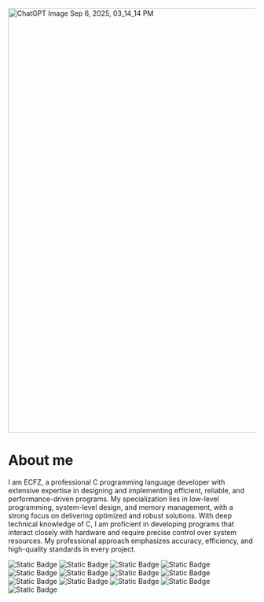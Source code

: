 <img width="1536" height="862" alt="ChatGPT Image Sep 6, 2025, 03_14_14 PM" src="https://github.com/user-attachments/assets/4ede1bd4-2521-461f-8328-87b80bc52148" />

<h1>About me</h1>

I am ECFZ, a professional C programming language developer with extensive expertise in designing and implementing efficient, reliable, 
and performance-driven programs. My specialization lies in low-level programming, system-level design, and memory management, with a 
strong focus on delivering optimized and robust solutions. With deep technical knowledge of C, I am proficient in developing programs
that interact closely with hardware and require precise control over system resources. My professional approach emphasizes accuracy, 
efficiency, and high-quality standards in every project.

![Static Badge](https://img.shields.io/badge/C%20plus%20plus%20-blue?style=for-the-badge&logo=c%2B%2B&logoColor=white&logoSize=auto&color=black) 
![Static Badge](https://img.shields.io/badge/THE%20C%20PROGRAMMING%20LANGUAGE%20-blue?style=for-the-badge&logo=C&logoColor=white&logoSize=auto&color=black)
![Static Badge](https://img.shields.io/badge/FORTRAN-blue?style=for-the-badge&logo=FORTRAN&logoColor=white&logoSize=auto&color=black)
![Static Badge](https://img.shields.io/badge/PHP-blue?style=for-the-badge&logo=PHP&logoColor=white&logoSize=auto&color=black)
![Static Badge](https://img.shields.io/badge/javascript-blue?style=for-the-badge&logo=javascript&logoColor=white&logoSize=auto&color=black)
![Static Badge](https://img.shields.io/badge/HTML-blue?style=for-the-badge&logo=HTML5&logoColor=white&logoSize=auto&color=black)
![Static Badge](https://img.shields.io/badge/CSS-blue?style=for-the-badge&logo=CSS&logoColor=white&logoSize=auto&color=black)
![Static Badge](https://img.shields.io/badge/LINUX-black?style=for-the-badge&logo=linux&logoColor=white&logoSize=auto&color=black)
![Static Badge](https://img.shields.io/badge/LINUX-black?style=for-the-badge&logo=linux&logoColor=white&logoSize=auto&color=black)
![Static Badge](https://img.shields.io/badge/Apache-black?style=for-the-badge&logo=Apache&logoColor=white&logoSize=auto&color=black)
![Static Badge](https://img.shields.io/badge/Mercury%20Mail%20Transport-black?style=for-the-badge&logo=Mercury%20Mail%20Transport&logoColor=white&logoSize=auto&color=black)
![Static Badge](https://img.shields.io/badge/Filezilla-black?style=for-the-badge&logo=Filezilla&logoColor=white&logoSize=auto&color=black)
![Static Badge](https://img.shields.io/badge/Apache%20Tomcat%C2%AE-black?style=for-the-badge&logo=Apache%20Tomcat&logoColor=white&logoSize=auto&color=black)
